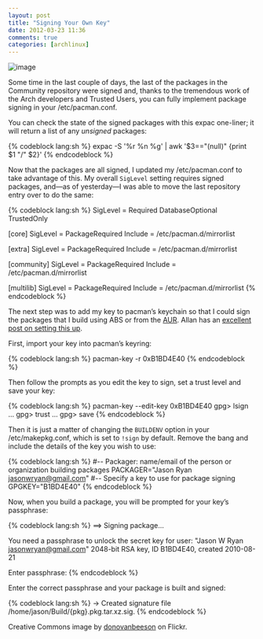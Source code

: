 ```yaml
---
layout: post
title: "Signing Your Own Key"
date: 2012-03-23 11:36
comments: true
categories: [archlinux]
---
```

![image](http://dl.dropbox.com/u/261312/Blog-images/key.jpg)

Some time in the last couple of days, the last of the packages in the
Community repository were signed and, thanks to the tremendous work of
the Arch developers and Trusted Users, you can fully implement package
signing in your <span class="file">/etc/pacman.conf</span>.

You can check the state of the signed packages with this expac
one-liner; it will return a list of any *unsigned* packages:

{% codeblock lang:sh %}
expac -S '%r %n %g' | awk '$3=="(null)" {print $1 "/" $2}'
{% endcodeblock %}

Now that the packages are all signed, I updated my <span class="file">/etc/pacman.conf</span> to
take advantage of this. My overall `SigLevel` setting requires signed
packages, and—as of yesterday—I was able to move the last repository
entry over to do the same:


{% codeblock lang:sh %}
SigLevel = Required DatabaseOptional TrustedOnly

[core]
SigLevel = PackageRequired
Include = /etc/pacman.d/mirrorlist

[extra]
SigLevel = PackageRequired
Include = /etc/pacman.d/mirrorlist

[community]
SigLevel = PackageRequired
Include = /etc/pacman.d/mirrorlist

[multilib]
SigLevel = PackageRequired
Include = /etc/pacman.d/mirrorlist
{% endcodeblock %}

The next step was to add my key to pacman’s keychain so that I could
sign the packages that I build using ABS or from the
[AUR](https://aur.archlinux.org/ "Arch User Repository"). Allan has an
[excellent post on setting this up](http://allanmcrae.com/2011/08/pacman-package-signing-1-makepkg-and-repo-add/ "The first in a series of four posts on signing: read them all").

First, import your key into pacman’s keyring:

{% codeblock lang:sh %}
pacman-key -r 0xB1BD4E40
{% endcodeblock %}

Then follow the prompts as you edit the key to sign, set a trust level
and save your key:

{% codeblock lang:sh %}
pacman-key --edit-key 0xB1BD4E40
gpg> lsign
...
gpg> trust
...
gpg> save
{% endcodeblock %}

Then it is just a matter of changing the `BUILDENV` option in your
<span class="file">/etc/makepkg.conf</span>, which is set to `!sign` 
by default. Remove the bang and include the details of the key you wish to use:

{% codeblock lang:sh %}
#-- Packager: name/email of the person or organization building packages
PACKAGER="Jason Ryan <jasonwryan@gmail.com>"
#-- Specify a key to use for package signing
GPGKEY="B1BD4E40"
{% endcodeblock %}

Now, when you build a package, you will be prompted for your key’s
passphrase:

{% codeblock lang:sh %}
==> Signing package...

You need a passphrase to unlock the secret key for
user: "Jason W Ryan <jasonwryan@gmail.com>"
2048-bit RSA key, ID B1BD4E40, created 2010-08-21

Enter passphrase:
{% endcodeblock %}

Enter the correct passphrase and your package is built and signed:

{% codeblock lang:sh %}
-> Created signature file /home/jason/Build/{pkg}.pkg.tar.xz.sig.
{% endcodeblock %}

Creative Commons image by
[donovanbeeson](http://www.flickr.com/photos/donovan_beeson/3185668524/ "Coraline key on Flickr")
on Flickr.
